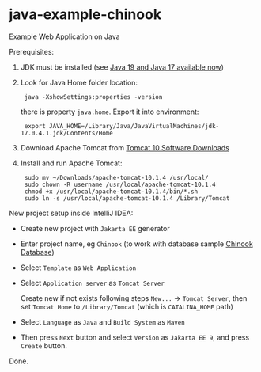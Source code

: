 # java-example-chinook

Example Web Application on Java

Prerequisites:

1) JDK must be installed (see [Java 19 and Java 17 available now](https://www.oracle.com/java/technologies/downloads/#java17))

2) Look for Java Home folder location:

        java -XshowSettings:properties -version

    there is property `java.home`. Export it into environment:
    
        export JAVA_HOME=/Library/Java/JavaVirtualMachines/jdk-17.0.4.1.jdk/Contents/Home

3) Download Apache Tomcat from [Tomcat 10 Software Downloads](https://tomcat.apache.org/download-10.cgi)

4) Install and run Apache Tomcat:

        sudo mv ~/Downloads/apache-tomcat-10.1.4 /usr/local/
        sudo chown -R username /usr/local/apache-tomcat-10.1.4
        chmod +x /usr/local/apache-tomcat-10.1.4/bin/*.sh
        sudo ln -s /usr/local/apache-tomcat-10.1.4 /Library/Tomcat

New project setup inside IntelliJ IDEA:

* Create new project with `Jakarta EE` generator

* Enter project name, eg `Chinook` (to work with database sample [Chinook Database](https://github.com/lerocha/chinook-database))

* Select `Template` as `Web Application`

* Select `Application server` as `Tomcat Server`
  
    Create new if not exists following steps `New...` -> `Tomcat Server`, then set `Tomcat Home` to `/Library/Tomcat` (which is `CATALINA_HOME` path)

* Select `Language` as `Java` and `Build System` as `Maven`

* Then press `Next` button and select `Version` as `Jakarta EE 9`, and press `Create` button.

Done.
